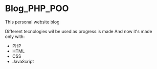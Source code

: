 # Blog_PHP_POO

This personal website blog 

Different tecnologies wil be used as progress is made 
And now it's made only with:
 
 -  PHP
 -  HTML
 -  CSS
 -  JavaScript
